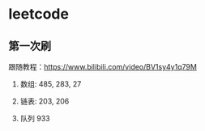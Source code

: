 # leetcode

## 第一次刷
跟随教程：https://www.bilibili.com/video/BV1sy4y1q79M

1. 数组: 
485, 283, 27

2. 链表: 
203, 206

3. 队列
933